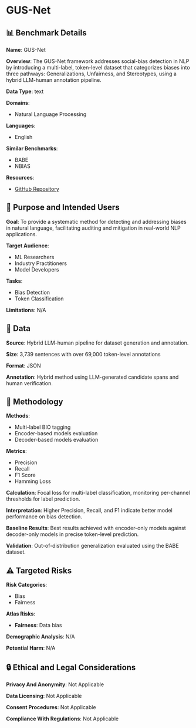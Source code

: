 # GUS-Net

## 📊 Benchmark Details

**Name**: GUS-Net

**Overview**: The GUS-Net framework addresses social-bias detection in NLP by introducing a multi-label, token-level dataset that categorizes biases into three pathways: Generalizations, Unfairness, and Stereotypes, using a hybrid LLM-human annotation pipeline.

**Data Type**: text

**Domains**:
- Natural Language Processing

**Languages**:
- English

**Similar Benchmarks**:
- BABE
- NBIAS

**Resources**:
- [GitHub Repository](https://github.com/username/repository)

## 🎯 Purpose and Intended Users

**Goal**: To provide a systematic method for detecting and addressing biases in natural language, facilitating auditing and mitigation in real-world NLP applications.

**Target Audience**:
- ML Researchers
- Industry Practitioners
- Model Developers

**Tasks**:
- Bias Detection
- Token Classification

**Limitations**: N/A

## 💾 Data

**Source**: Hybrid LLM-human pipeline for dataset generation and annotation.

**Size**: 3,739 sentences with over 69,000 token-level annotations

**Format**: JSON

**Annotation**: Hybrid method using LLM-generated candidate spans and human verification.

## 🔬 Methodology

**Methods**:
- Multi-label BIO tagging
- Encoder-based models evaluation
- Decoder-based models evaluation

**Metrics**:
- Precision
- Recall
- F1 Score
- Hamming Loss

**Calculation**: Focal loss for multi-label classification, monitoring per-channel thresholds for label prediction.

**Interpretation**: Higher Precision, Recall, and F1 indicate better model performance on bias detection.

**Baseline Results**: Best results achieved with encoder-only models against decoder-only models in precise token-level prediction.

**Validation**: Out-of-distribution generalization evaluated using the BABE dataset.

## ⚠️ Targeted Risks

**Risk Categories**:
- Bias
- Fairness

**Atlas Risks**:
- **Fairness**: Data bias

**Demographic Analysis**: N/A

**Potential Harm**: N/A

## 🔒 Ethical and Legal Considerations

**Privacy And Anonymity**: Not Applicable

**Data Licensing**: Not Applicable

**Consent Procedures**: Not Applicable

**Compliance With Regulations**: Not Applicable
